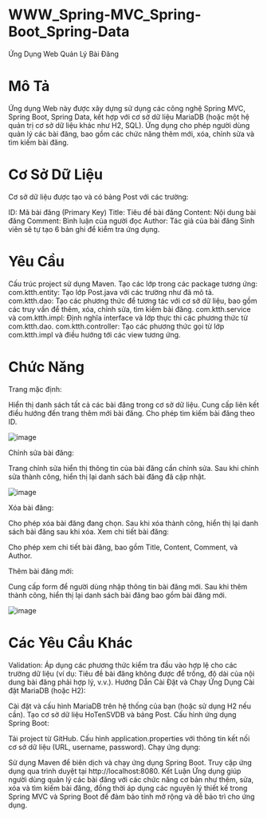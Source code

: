 # WWW_Spring-MVC_Spring-Boot_Spring-Data
Ứng Dụng Web Quản Lý Bài Đăng
# Mô Tả
Ứng dụng Web này được xây dựng sử dụng các công nghệ Spring MVC, Spring Boot, Spring Data, kết hợp với cơ sở dữ liệu MariaDB (hoặc một hệ quản trị cơ sở dữ liệu khác như H2, SQL). Ứng dụng cho phép người dùng quản lý các bài đăng, bao gồm các chức năng thêm mới, xóa, chỉnh sửa và tìm kiếm bài đăng.

# Cơ Sở Dữ Liệu
Cơ sở dữ liệu được tạo và có bảng Post với các trường:

ID: Mã bài đăng (Primary Key)
Title: Tiêu đề bài đăng
Content: Nội dung bài đăng
Comment: Bình luận của người đọc
Author: Tác giả của bài đăng
Sinh viên sẽ tự tạo 6 bản ghi để kiểm tra ứng dụng.

# Yêu Cầu
Cấu trúc project sử dụng Maven.
Tạo các lớp trong các package tương ứng:
com.ktth.entity: Tạo lớp Post.java với các trường như đã mô tả.
com.ktth.dao: Tạo các phương thức để tương tác với cơ sở dữ liệu, bao gồm các truy vấn để thêm, xóa, chỉnh sửa, tìm kiếm bài đăng.
com.ktth.service và com.ktth.impl: Định nghĩa interface và lớp thực thi các phương thức từ com.ktth.dao.
com.ktth.controller: Tạo các phương thức gọi từ lớp com.ktth.impl và điều hướng tới các view tương ứng.

# Chức Năng
Trang mặc định:

Hiển thị danh sách tất cả các bài đăng trong cơ sở dữ liệu.
Cung cấp liên kết điều hướng đến trang thêm mới bài đăng.
Cho phép tìm kiếm bài đăng theo ID.

![image](https://github.com/user-attachments/assets/66a533d5-73d3-43b2-8dc3-e21e77c10a53)

Chỉnh sửa bài đăng:

Trang chỉnh sửa hiển thị thông tin của bài đăng cần chỉnh sửa.
Sau khi chỉnh sửa thành công, hiển thị lại danh sách bài đăng đã cập nhật.

![image](https://github.com/user-attachments/assets/10345cdb-e262-4040-9806-845e7eba9c42)

Xóa bài đăng:

Cho phép xóa bài đăng đang chọn.
Sau khi xóa thành công, hiển thị lại danh sách bài đăng sau khi xóa.
Xem chi tiết bài đăng:

Cho phép xem chi tiết bài đăng, bao gồm Title, Content, Comment, và Author.

Thêm bài đăng mới:

Cung cấp form để người dùng nhập thông tin bài đăng mới.
Sau khi thêm thành công, hiển thị lại danh sách bài đăng bao gồm bài đăng mới.

![image](https://github.com/user-attachments/assets/46a8c167-ff1f-4f31-94af-5235c657b33f)

# Các Yêu Cầu Khác
Validation: Áp dụng các phương thức kiểm tra đầu vào hợp lệ cho các trường dữ liệu (ví dụ: Tiêu đề bài đăng không được để trống, độ dài của nội dung bài đăng phải hợp lý, v.v.).
Hướng Dẫn Cài Đặt và Chạy Ứng Dụng
Cài đặt MariaDB (hoặc H2):

Cài đặt và cấu hình MariaDB trên hệ thống của bạn (hoặc sử dụng H2 nếu cần).
Tạo cơ sở dữ liệu HoTenSVDB và bảng Post.
Cấu hình ứng dụng Spring Boot:

Tải project từ GitHub.
Cấu hình application.properties với thông tin kết nối cơ sở dữ liệu (URL, username, password).
Chạy ứng dụng:

Sử dụng Maven để biên dịch và chạy ứng dụng Spring Boot.
Truy cập ứng dụng qua trình duyệt tại http://localhost:8080.
Kết Luận
Ứng dụng giúp người dùng quản lý các bài đăng với các chức năng cơ bản như thêm, sửa, xóa và tìm kiếm bài đăng, đồng thời áp dụng các nguyên lý thiết kế trong Spring MVC và Spring Boot để đảm bảo tính mở rộng và dễ bảo trì cho ứng dụng.
